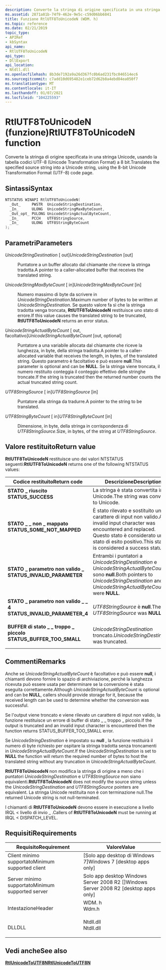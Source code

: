 ```yaml
---
description: Converte la stringa di origine specificata in una stringa Unicode, usando la tabella codici UTF-8 (Unicode Transformation Format) a 8 bit.
ms.assetid: 2871a81b-74f9-462e-9e5c-c59d06bb6841
title: Funzione RtlUTF8ToUnicodeN (WDM. h)
ms.topic: reference
ms.date: 02/21/2019
topic_type:
- APIRef
- kbSyntax
api_name:
- RtlUTF8ToUnicodeN
api_type:
- DllExport
api_location:
- Ntdll.dll
ms.openlocfilehash: 8b3de7192a9a26d367fc0b6ad231fbc046514ec6
ms.sourcegitcommit: c7add10d695482e1ceb72d62b8a4ebd84ea050f7
ms.translationtype: MT
ms.contentlocale: it-IT
ms.lasthandoff: 01/07/2021
ms.locfileid: "104225593"
---
```

# <a name="rtlutf8tounicoden-function"></a><span data-ttu-id="c2b36-103">RtlUTF8ToUnicodeN (funzione)</span><span class="sxs-lookup"><span data-stu-id="c2b36-103">RtlUTF8ToUnicodeN function</span></span>

<span data-ttu-id="c2b36-104">Converte la stringa di origine specificata in una stringa Unicode, usando la tabella codici UTF-8 (Unicode Transformation Format) a 8 bit.</span><span class="sxs-lookup"><span data-stu-id="c2b36-104">Translates the specified source string into a Unicode string, using the 8-bit Unicode Transformation Format (UTF-8) code page.</span></span>

## <a name="syntax"></a><span data-ttu-id="c2b36-105">Sintassi</span><span class="sxs-lookup"><span data-stu-id="c2b36-105">Syntax</span></span>


```C++
NTSTATUS WINAPI RtlUTF8ToUnicodeN(
  _Out_     PWSTR  UnicodeStringDestination,
  _In_      ULONG  UnicodeStringMaxByteCount,
  _Out_opt_ PULONG UnicodeStringActualByteCount,
  _In_      PCCH   UTF8StringSource,
  _In_      ULONG  UTF8StringByteCount
);
```



## <a name="parameters"></a><span data-ttu-id="c2b36-106">Parametri</span><span class="sxs-lookup"><span data-stu-id="c2b36-106">Parameters</span></span>

<dl> <dt>

<span data-ttu-id="c2b36-107">*UnicodeStringDestination* \[ out\]</span><span class="sxs-lookup"><span data-stu-id="c2b36-107">*UnicodeStringDestination* \[out\]</span></span>
</dt> <dd>

<span data-ttu-id="c2b36-108">Puntatore a un buffer allocato dal chiamante che riceve la stringa tradotta.</span><span class="sxs-lookup"><span data-stu-id="c2b36-108">A pointer to a caller-allocated buffer that receives the translated string.</span></span>

</dd> <dt>

<span data-ttu-id="c2b36-109">*UnicodeStringMaxByteCount* \[ in\]</span><span class="sxs-lookup"><span data-stu-id="c2b36-109">*UnicodeStringMaxByteCount* \[in\]</span></span>
</dt> <dd>

<span data-ttu-id="c2b36-110">Numero massimo di byte da scrivere in *UnicodeStringDestination*.</span><span class="sxs-lookup"><span data-stu-id="c2b36-110">Maximum number of bytes to be written at *UnicodeStringDestination*.</span></span> <span data-ttu-id="c2b36-111">Se questo valore fa sì che la stringa tradotta venga troncata, **RtlUTF8ToUnicodeN** restituisce uno stato di errore.</span><span class="sxs-lookup"><span data-stu-id="c2b36-111">If this value causes the translated string to be truncated, **RtlUTF8ToUnicodeN** returns an error status.</span></span>

</dd> <dt>

<span data-ttu-id="c2b36-112">*UnicodeStringActualByteCount* \[ out, facoltativo\]</span><span class="sxs-lookup"><span data-stu-id="c2b36-112">*UnicodeStringActualByteCount* \[out, optional\]</span></span>
</dt> <dd>

<span data-ttu-id="c2b36-113">Puntatore a una variabile allocata dal chiamante che riceve la lunghezza, in byte, della stringa tradotta.</span><span class="sxs-lookup"><span data-stu-id="c2b36-113">A pointer to a caller-allocated variable that receives the length, in bytes, of the translated string.</span></span> <span data-ttu-id="c2b36-114">Questo parametro è facoltativo e può essere **null**.</span><span class="sxs-lookup"><span data-stu-id="c2b36-114">This parameter is optional and can be **NULL**.</span></span> <span data-ttu-id="c2b36-115">Se la stringa viene troncata, il numero restituito conteggia il conteggio effettivo delle stringhe troncate.</span><span class="sxs-lookup"><span data-stu-id="c2b36-115">If the string is truncated then the returned number counts the actual truncated string count.</span></span>

</dd> <dt>

<span data-ttu-id="c2b36-116">*UTF8StringSource* \[ in\]</span><span class="sxs-lookup"><span data-stu-id="c2b36-116">*UTF8StringSource* \[in\]</span></span>
</dt> <dd>

<span data-ttu-id="c2b36-117">Puntatore alla stringa da tradurre.</span><span class="sxs-lookup"><span data-stu-id="c2b36-117">A pointer to the string to be translated.</span></span>

</dd> <dt>

<span data-ttu-id="c2b36-118">*UTF8StringByteCount* \[ in\]</span><span class="sxs-lookup"><span data-stu-id="c2b36-118">*UTF8StringByteCount* \[in\]</span></span>
</dt> <dd>

<span data-ttu-id="c2b36-119">Dimensione, in byte, della stringa in corrispondenza di *UTF8StringSource*.</span><span class="sxs-lookup"><span data-stu-id="c2b36-119">Size, in bytes, of the string at *UTF8StringSource*.</span></span>

</dd> </dl>

## <a name="return-value"></a><span data-ttu-id="c2b36-120">Valore restituito</span><span class="sxs-lookup"><span data-stu-id="c2b36-120">Return value</span></span>

<span data-ttu-id="c2b36-121">**RtlUTF8ToUnicodeN** restituisce uno dei valori NTSTATUS seguenti:</span><span class="sxs-lookup"><span data-stu-id="c2b36-121">**RtlUTF8ToUnicodeN** returns one of the following NTSTATUS values:</span></span>



| <span data-ttu-id="c2b36-122">Codice restituito</span><span class="sxs-lookup"><span data-stu-id="c2b36-122">Return code</span></span>                                                                                                  | <span data-ttu-id="c2b36-123">Descrizione</span><span class="sxs-lookup"><span data-stu-id="c2b36-123">Description</span></span>                                                                                                     |
|--------------------------------------------------------------------------------------------------------------|-----------------------------------------------------------------------------------------------------------------|
| <dl> <span data-ttu-id="c2b36-124"><dt>**STATO \_ riuscito**</dt></span><span class="sxs-lookup"><span data-stu-id="c2b36-124"><dt>**STATUS\_SUCCESS**</dt></span></span> </dl>               | <span data-ttu-id="c2b36-125">La stringa è stata convertita in Unicode.</span><span class="sxs-lookup"><span data-stu-id="c2b36-125">The string was converted to Unicode.</span></span><br/>                                                                 |
| <dl> <span data-ttu-id="c2b36-126"><dt>**STATO \_ \_ non \_ mappato**</dt></span><span class="sxs-lookup"><span data-stu-id="c2b36-126"><dt>**STATUS\_SOME\_NOT\_MAPPED**</dt></span></span> </dl>     | <span data-ttu-id="c2b36-127">È stato rilevato e sostituito un carattere di input non valido.</span><span class="sxs-lookup"><span data-stu-id="c2b36-127">An invalid input character was encountered and replaced.</span></span> <span data-ttu-id="c2b36-128">Questo stato è considerato uno stato di esito positivo.</span><span class="sxs-lookup"><span data-stu-id="c2b36-128">This status is considered a success status.</span></span><br/> |
| <dl> <span data-ttu-id="c2b36-129"><dt>**STATO \_ parametro non valido \_**</dt></span><span class="sxs-lookup"><span data-stu-id="c2b36-129"><dt>**STATUS\_INVALID\_PARAMETER**</dt></span></span> </dl>    | <span data-ttu-id="c2b36-130">Entrambi i puntatori a *UnicodeStringDestination* e *UnicodeStringActualByteCount* sono **null**.</span><span class="sxs-lookup"><span data-stu-id="c2b36-130">Both pointers to *UnicodeStringDestination* and *UnicodeStringActualByteCount* were **NULL**.</span></span><br/>       |
| <dl> <span data-ttu-id="c2b36-131"><dt>**STATO \_ parametro non valido \_ \_ 4**</dt></span><span class="sxs-lookup"><span data-stu-id="c2b36-131"><dt>**STATUS\_INVALID\_PARAMETER\_4**</dt></span></span> </dl> | <span data-ttu-id="c2b36-132">*UTF8StringSource* è **null**.</span><span class="sxs-lookup"><span data-stu-id="c2b36-132">The *UTF8StringSource* was **NULL**.</span></span><br/>                                                                 |
| <dl> <span data-ttu-id="c2b36-133"><dt>**BUFFER di stato \_ \_ troppo \_ piccolo**</dt></span><span class="sxs-lookup"><span data-stu-id="c2b36-133"><dt>**STATUS\_BUFFER\_TOO\_SMALL**</dt></span></span> </dl>    | <span data-ttu-id="c2b36-134">*UnicodeStringDestination* troncato.</span><span class="sxs-lookup"><span data-stu-id="c2b36-134">*UnicodeStringDestination* was truncated.</span></span><br/>                                                            |



 

## <a name="remarks"></a><span data-ttu-id="c2b36-135">Commenti</span><span class="sxs-lookup"><span data-stu-id="c2b36-135">Remarks</span></span>

<span data-ttu-id="c2b36-136">Anche se *UnicodeStringActualByteCount* è facoltativo e può essere **null**, i chiamanti devono fornire lo spazio di archiviazione, perché la lunghezza ricevuta può essere usata per determinare se la conversione è stata eseguita correttamente.</span><span class="sxs-lookup"><span data-stu-id="c2b36-136">Although *UnicodeStringActualByteCount* is optional and can be **NULL**, callers should provide storage for it, because the received length can be used to determine whether the conversion was successful.</span></span>

<span data-ttu-id="c2b36-137">Se l'output viene troncato e viene rilevato un carattere di input non valido, la funzione restituisce un errore di buffer di stato \_ \_ troppo \_ piccolo.</span><span class="sxs-lookup"><span data-stu-id="c2b36-137">If the output is truncated and an invalid input character is encountered then the function returns STATUS\_BUFFER\_TOO\_SMALL error.</span></span>

<span data-ttu-id="c2b36-138">Se *UnicodeStringDestination* è impostato su **null** , la funzione restituirà il numero di byte richiesto per ospitare la stringa tradotta senza troncamenti in *UnicodeStringActualByteCount*.</span><span class="sxs-lookup"><span data-stu-id="c2b36-138">If the *UnicodeStringDestination* is set to **NULL** the function will return the required number of bytes to host the translated string without any truncation in *UnicodeStringActualByteCount*.</span></span>

<span data-ttu-id="c2b36-139">**RtlUTF8ToUnicodeN** non modifica la stringa di origine a meno che i puntatori *UnicodeStringDestination* e *UTF8StringSource* non siano equivalenti.</span><span class="sxs-lookup"><span data-stu-id="c2b36-139">**RtlUTF8ToUnicodeN** does not modify the source string unless the *UnicodeStringDestination* and *UTF8StringSource* pointers are equivalent.</span></span> <span data-ttu-id="c2b36-140">La stringa Unicode restituita non è con terminazione null.</span><span class="sxs-lookup"><span data-stu-id="c2b36-140">The returned Unicode string is not null-terminated.</span></span>

<span data-ttu-id="c2b36-141">I chiamanti di **RtlUTF8ToUnicodeN** devono essere in esecuzione a livello IRQL < livello di invio \_ .</span><span class="sxs-lookup"><span data-stu-id="c2b36-141">Callers of **RtlUTF8ToUnicodeN** must be running at IRQL < DISPATCH\_LEVEL.</span></span>

## <a name="requirements"></a><span data-ttu-id="c2b36-142">Requisiti</span><span class="sxs-lookup"><span data-stu-id="c2b36-142">Requirements</span></span>



| <span data-ttu-id="c2b36-143">Requisito</span><span class="sxs-lookup"><span data-stu-id="c2b36-143">Requirement</span></span> | <span data-ttu-id="c2b36-144">Valore</span><span class="sxs-lookup"><span data-stu-id="c2b36-144">Value</span></span> |
|-------------------------------------|--------------------------------------------------------------------------------------|
| <span data-ttu-id="c2b36-145">Client minimo supportato</span><span class="sxs-lookup"><span data-stu-id="c2b36-145">Minimum supported client</span></span><br/> | <span data-ttu-id="c2b36-146">\[Solo app desktop di Windows 7\]</span><span class="sxs-lookup"><span data-stu-id="c2b36-146">Windows 7 \[desktop apps only\]</span></span><br/>                                           |
| <span data-ttu-id="c2b36-147">Server minimo supportato</span><span class="sxs-lookup"><span data-stu-id="c2b36-147">Minimum supported server</span></span><br/> | <span data-ttu-id="c2b36-148">Solo app desktop Windows Server 2008 R2 \[\]</span><span class="sxs-lookup"><span data-stu-id="c2b36-148">Windows Server 2008 R2 \[desktop apps only\]</span></span><br/>                              |
| <span data-ttu-id="c2b36-149">Intestazione</span><span class="sxs-lookup"><span data-stu-id="c2b36-149">Header</span></span><br/>                   | <dl> <span data-ttu-id="c2b36-150"><dt>WDM. h</dt></span><span class="sxs-lookup"><span data-stu-id="c2b36-150"><dt>Wdm.h</dt></span></span> </dl>     |
| <span data-ttu-id="c2b36-151">DLL</span><span class="sxs-lookup"><span data-stu-id="c2b36-151">DLL</span></span><br/>                      | <dl> <span data-ttu-id="c2b36-152"><dt>Ntdll.dll</dt></span><span class="sxs-lookup"><span data-stu-id="c2b36-152"><dt>Ntdll.dll</dt></span></span> </dl> |



## <a name="see-also"></a><span data-ttu-id="c2b36-153">Vedi anche</span><span class="sxs-lookup"><span data-stu-id="c2b36-153">See also</span></span>

<dl> <dt>

[<span data-ttu-id="c2b36-154">**RtlUnicodeToUTF8N**</span><span class="sxs-lookup"><span data-stu-id="c2b36-154">**RtlUnicodeToUTF8N**</span></span>](rtlunicodetoutf8n.md)
</dt> </dl>

 

 




